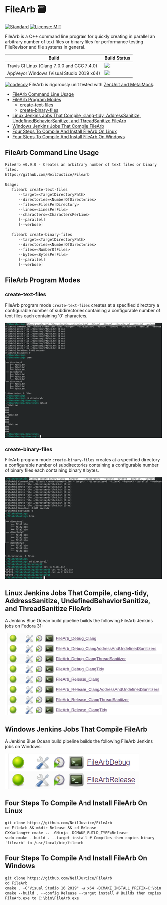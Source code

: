 # FileArb 🗃️

[![Standard](https://img.shields.io/badge/c%2B%2B-17-blue.svg)](https://en.wikipedia.org/wiki/C%2B%2B17) [![License: MIT](https://img.shields.io/badge/License-MIT-blue.svg)](https://opensource.org/licenses/MIT)

FileArb is a C++ command line program for quickly creating in parallel an arbitrary number of text files or binary files for performance testing FileRevisor and file systems in general.

|Build|Build Status|
|----------|------------|
|Travis CI Linux (Clang 7.0.0 and GCC 7.4.0)|<a href="https://travis-ci.org/NeilJustice/FileArb"><img src="https://travis-ci.org/NeilJustice/FileArb.svg?branch=master"/></a>|
|AppVeyor Windows (Visual Studio 2019 x64)|<a href="https://ci.appveyor.com/project/NeilJustice/FileArb"><img src="https://ci.appveyor.com/api/projects/status/8yu4l8xn7st4yo2w?svg=true"/></a>|

[![codecov](https://codecov.io/gh/NeilJustice/FileArb/branch/master/graph/badge.svg)](https://codecov.io/gh/NeilJustice/FileArb) FileArb is rigorously unit tested with <a href="https://github.com/NeilJustice/ZenUnitAndMetalMock">ZenUnit and MetalMock</a>.

* [FileArb Command Line Usage](#filearb-command-line-usage)
* [FileArb Program Modes](#filearb-program-modes)
   * [create-text-files](#create-text-files)
   * [create-binary-files](#create-binary-files)
* [Linux Jenkins Jobs That Compile, clang-tidy, AddressSanitize, UndefinedBehaviorSanitize, and ThreadSanitize FileArb](#linux-jenkins-jobs-that-compile-clang-tidy-addresssanitize-undefinedbehaviorsanitize-and-threadsanitize-filearb)
* [Windows Jenkins Jobs That Compile FileArb](#windows-jenkins-jobs-that-compile-filearb)
* [Four Steps To Compile And Install FileArb On Linux](#four-steps-to-compile-and-install-filearb-on-linux)
* [Four Steps To Compile And Install FileArb On Windows](#four-steps-to-compile-and-install-filearb-on-windows)

## FileArb Command Line Usage

```
FileArb v0.9.0 - Creates an arbitrary number of text files or binary files.
https://github.com/NeilJustice/FileArb

Usage:
   filearb create-text-files
      --target=<TargetDirectoryPath>
      --directories=<NumberOfDirectories>
      --files=<FilesPerDirectory>
      --lines=<LinesPerFile>
      --characters=<CharactersPerLine>
      [--parallel]
      [--verbose]

   filearb create-binary-files
      --target=<TargetDirectoryPath>
      --directories=<NumberOfDirectories>
      --files=<NumberOfFiles>
      --bytes=<BytesPerFile>
      [--parallel]
      [--verbose]
```

## FileArb Program Modes

### create-text-files

FileArb program mode `create-text-files` creates at a specified directory a configurable number of subdirectories containing a configurable number of text files each containing '0' characters.

![create-text-files](Screenshots/create-text-files.png)

### create-binary-files

FileArb program mode `create-binary-files` creates at a specified directory a configurable number of subdirectories containing a configurable number of binary files each containing binary 0 bytes.

![create-binary-files](Screenshots/create-binary-files.png)

## Linux Jenkins Jobs That Compile, clang-tidy, AddressSanitize, UndefinedBehaviorSanitize, and ThreadSanitize FileArb

A Jenkins Blue Ocean build pipeline builds the following FileArb Jenkins jobs on Fedora 31:

![Linux Jenkins Jobs That Compile, clang-tidy, AddressSanitize, UndefinedBehaviorSanitize, and ThreadSanitize FileArb](Screenshots/LinuxJenkinsJobsForFileArb.png)

## Windows Jenkins Jobs That Compile FileArb

A Jenkins Blue Ocean build pipeline builds the following FileArb Jenkins jobs on Windows:

![Windows Jenkins Jobs That Compile FileArb](Screenshots/WindowsJenkinsJobsForFileArb.png)

## Four Steps To Compile And Install FileArb On Linux

```
git clone https://github.com/NeilJustice/FileArb
cd FileArb && mkdir Release && cd Release
CXX=clang++ cmake .. -GNinja -DCMAKE_BUILD_TYPE=Release
sudo cmake --build . --target install # Compiles then copies binary 'filearb' to /usr/local/bin/filearb
```

## Four Steps To Compile And Install FileArb On Windows

```
git clone https://github.com/NeilJustice/FileArb
cd FileArb
cmake . -G"Visual Studio 16 2019" -A x64 -DCMAKE_INSTALL_PREFIX=C:\bin
cmake --build . --config Release --target install # Builds then copies FileArb.exe to C:\bin\FileArb.exe
```

